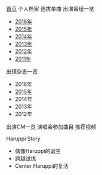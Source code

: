 [首页][home]
个人档案
选拔单曲
出演番组一览
- [2016年][bangumi 2016]
- [2015年][bangumi 2015]
- [2014年][bangumi 2014]
- [2013年][bangumi 2013]
- [2012年][bangumi 2012]
- [2011年][bangumi 2011]

出镜杂志一览
- 2016年
- [2015年][magazine 2015]
- 2014年
- 2013年
- 2012年

出演CM一览
演唱会参加曲目
推荐视频

Haruppi Story
- 偶像Haruppi的诞生
- 跨越试炼
- Center Haruppi的复活

[home]:./Home
[bangumi 2011]:./2011年出演番组
[bangumi 2012]:./2012年出演番组
[bangumi 2013]:./2013年出演番组
[bangumi 2014]:./2014年出演番组
[bangumi 2015]:./2015年出演番组
[bangumi 2016]:./2016年出演番组

[magazine 2016]:./2016年出镜杂志
[magazine 2015]:./2015年出镜杂志